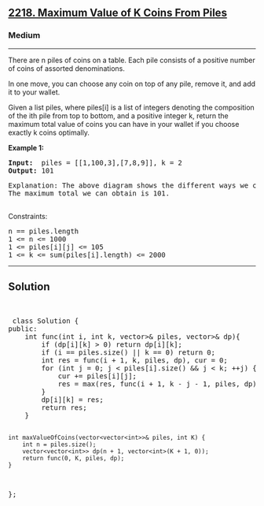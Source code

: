 
<h2><a href="https://leetcode.com/problems/maximum-value-of-k-coins-from-piles/">2218. Maximum Value of K Coins From Piles</a></h2>
<h3>Medium</h3>
<hr>
<div><p>
There are n piles of coins on a table. Each pile consists of a positive number of coins of assorted denominations.

In one move, you can choose any coin on top of any pile, remove it, and add it to your wallet.

Given a list piles, where piles[i] is a list of integers denoting the composition of the ith pile from top to bottom, and a positive integer k, return the maximum total value of coins you can have in your wallet if you choose exactly k coins optimally.
</p>


<p><strong>Example 1:</strong></p>
<pre><strong>Input:</strong>  piles = [[1,100,3],[7,8,9]], k = 2
<strong>Output:</strong> 101
</pre>
<pre>
Explanation: The above diagram shows the different ways we can choose k coins.
The maximum total we can obtain is 101.
  </pre>
  
Constraints:
<pre>
n == piles.length
1 <= n <= 1000
1 <= piles[i][j] <= 105
1 <= k <= sum(piles[i].length) <= 2000
</pre>
<hr>
 <h2><strong><b>Solution</b></strong></h2>
 <br>
 <pre>
 class Solution {
public:
    int func(int i, int k, vector<vector<int>>& piles, vector<vector<int>>& dp){
        if (dp[i][k] > 0) return dp[i][k];
        if (i == piles.size() || k == 0) return 0;
        int res = func(i + 1, k, piles, dp), cur = 0;
        for (int j = 0; j < piles[i].size() && j < k; ++j) {
            cur += piles[i][j];
            res = max(res, func(i + 1, k - j - 1, piles, dp) + cur);
        }
        dp[i][k] = res;
        return res;
    }

    int maxValueOfCoins(vector<vector<int>>& piles, int K) {
        int n = piles.size();
        vector<vector<int>> dp(n + 1, vector<int>(K + 1, 0));
        return func(0, K, piles, dp);
    }
};
 </pre>

